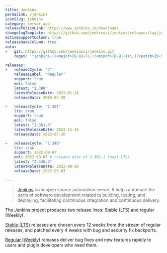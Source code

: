 ```yaml
---
title: Jenkins
permalink: /jenkins
iconSlug: jenkins
category: server-app
releasePolicyLink: https://www.jenkins.io/download/
changelogTemplate: https://github.com/jenkinsci/jenkins/releases/tag/jenkins-__LATEST__
activeSupportColumn: true
releaseDateColumn: true
auto:
-   git: https://github.com/jenkinsci/jenkins.git
    regex: '^jenkins-(?<major>[0-9]+)\.(?<minor>[0-9]+)(\.(?<patch>[0-9]+))?$'

releases:
-   releaseCycle: "2"
    releaseLabel: "Regular"
    support: true
    eol: false
    latest: "2.388"
    latestReleaseDate: 2023-01-24
    releaseDate: 2016-04-20

-   releaseCycle: "2.361"
    lts: true
    support: true
    eol: false
    latest: "2.361.4"
    latestReleaseDate: 2022-11-14
    releaseDate: 2022-07-26

-   releaseCycle: "2.346"
    lts: true
    support: 2022-09-07
    eol: 2022-09-07 # release date of 2.361.1 (next LTS)
    latest: "2.346.3"
    latestReleaseDate: 2022-08-10
    releaseDate: 2022-05-03

---
```


> [Jenkins](https://www.jenkins.io/) is an open source automation server. It helps automate the parts of software
> development related to building, testing, and deploying, facilitating continuous integration and continuous delivery.

The Jenkins project produces two release lines: Stable (LTS) and regular (Weekly).

[Stable (LTS)](https://www.jenkins.io/download/lts/) releases are chosen every 12 weeks from the stream of regular
releases, and patched every 4 weeks with bug and security fix backports.

[Regular (Weekly)](https://www.jenkins.io/download/weekly/) releases deliver bug fixes and new features rapidly to users
and plugin developers who need them.
